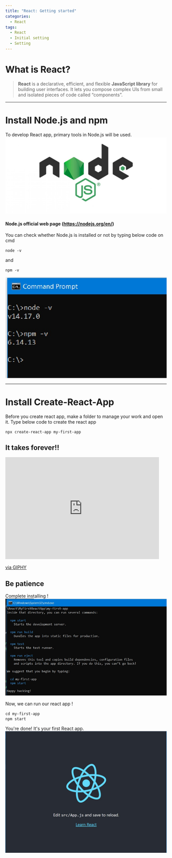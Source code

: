 ```yaml
---
title: "React: Getting started"
categories:
  - React
tags:
  - React
  - Initial setting
  - Setting
---
```


# What is React?
>**React** is a declarative, efficient, and flexible **JavaScript library** for building user interfaces. It lets you compose complex UIs from small 
and isolated pieces of code called “components”.
>
___
# Install Node.js and npm
To develop React app, primary tools in Node.js will be used.
![Image Node.js](/assets/Node-js.jpg)
#### Node.js official web page (https://nodejs.org/en/)

You can check whether Node.js is installed or not by typing below code on cmd

```
node -v
```
and
```
npm -v
```
![Image CheckNodejsVersion](/assets/CheckNodejsVersion.jpg)

___

# Install Create-React-App

Before you create react app, make a folder to manage your work and open it.
Type below code to create the react app

```
npx create-react-app my-first-app
```
## It takes forever!!

<iframe src="https://giphy.com/embed/tXL4FHPSnVJ0A" width="480" height="317" frameBorder="0" class="giphy-embed" allowFullScreen></iframe><p><a href="https://giphy.com/gifs/kim-novak-tXL4FHPSnVJ0A">via GIPHY</a></p>

## Be patience

Complete installing !
![Image CreateReactApp](/assets/CreateReactApp.jpg)

Now, we can run our react app !

```
cd my-first-app
npm start
```

You're done! It's your first React app.
![Image FinalScreenShot](/assets/FinalScreenShot.jpg)